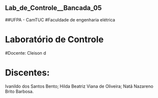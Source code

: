 ## Lab_de_Controle__Bancada_05
##UFPA - CamTUC
#Faculdade de engenharia elétrica
# Laboratório de Controle
#Docente: Cleison d
# Discentes: 
Ivanildo dos Santos Bento;
Hilda Beatriz Viana de Oliveira;
Natã Nazareno Brito Barbosa.


